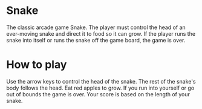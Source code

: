 # Snake
The classic arcade game Snake. The player must control the head of an ever-moving snake and direct it to food so it can grow. If the player runs the snake into itself or runs the snake off the game board, the game is over.

# How to play
Use the arrow keys to control the head of the snake.
The rest of the snake's body follows the head.
Eat red apples to grow.
If you run into yourself or go out of bounds the game is over.
Your score is based on the length of your snake.
